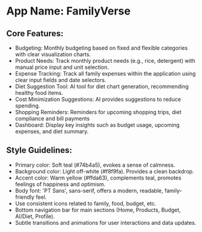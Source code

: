 # **App Name**: FamilyVerse

## Core Features:

- Budgeting: Monthly budgeting based on fixed and flexible categories with clear visualization charts.
- Product Needs: Track monthly product needs (e.g., rice, detergent) with manual price input and unit selection.
- Expense Tracking: Track all family expenses within the application using clear input fields and date selectors.
- Diet Suggestion Tool: AI tool for diet chart generation, recommending healthy food items.
- Cost Minimization Suggestions: AI provides suggestions to reduce spending.
- Shopping Reminders: Reminders for upcoming shopping trips, diet compliance and bill payments
- Dashboard: Display key insights such as budget usage, upcoming expenses, and diet summary.

## Style Guidelines:

- Primary color: Soft teal (#74b4a5), evokes a sense of calmness.
- Background color: Light off-white (#f8f9fa). Provides a clean backdrop.
- Accent color: Warm yellow (#ffda63), complements teal, promotes feelings of happiness and optimism.
- Body font: 'PT Sans', sans-serif, offers a modern, readable, family-friendly feel.
- Use consistent icons related to family, food, budget, etc.
- Bottom navigation bar for main sections (Home, Products, Budget, AI/Diet, Profile).
- Subtle transitions and animations for user interactions and data updates.